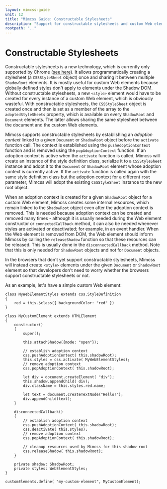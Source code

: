 ```yaml
---
layout: mimcss-guide
unit: 12
title: "Mimcss Guide: Constructable Stylesheets"
description: "Support for constructable stylesheets and custom Web elements."
rootpath: ".."
---
```


# Constructable Stylesheets

Constructable stylesheets is a new technology, which is currently only supported by Chrome ([see here](https://developers.google.com/web/updates/2019/02/constructable-stylesheets)). It allows programmatically creating a stylesheet (a `CSSStyleSheet` object) once and sharing it between multiple `ShadowRoot` elements. It is mostly useful for custom Web elements because globally defined styles don't apply to elements under the Shadow DOM. Without constructable stylesheets, a new `<style>` element would have to be created for every instance of a custom Web element, which is obviously wasteful. With constructable stylesheets, the `CSSStyleSheet` object is created once and then is set as a member of the array to the `adoptedStyleSheets` property, which is available on every `ShadowRoot` and `Document` elements. The latter allows sharing the same stylesheet between the document and the custom Web elements.

Mimcss supports constructable stylesheets by establishing an *adoption context* linked to a given `Document` or `ShadowRoot` object before the `activate` function call. The context is established using the `pushAdoptionContext` function and is removed using the `popAdoptionContext` function. If an adoption context is active when the `activate` function is called, Mimcss will create an instance of the style definition class, serialize it to a `CSSStyleSheet` instance and adopt it to the `Document` or `ShadowRoot` element whose adoption context is currently active. If the `activate` function is called again with the same style definition class but the adoption context for a different `root` parameter, Mimcss will adopt the existing `CSSStyleSheet` instance to the new root object.

When an adoption context is created for a given `ShadowRoot` object for a custom Web element, Mimcss creates some internal resources, which remain linked to the `ShadowRoot` object even after the adoption context is removed. This is needed because adoption context can be created and removed many times - although it is usually needed during the Web element constructor or `connectedCallback` method, it can also be needed whenever styles are activated or deactivated; for example, in an event handler. When the Web element is removed from DOM, the Web element should inform Mimcss by calling the `releaseShadow` function so that these resources can be released. This is usually done in the `disconnectedCallback` method. Note that this is only needed for `ShadowRoot` objects and not for `Document` objects.

In the browsers that don't yet support constructable stylesheets, Mimcss will instead create `<style>` elements under the given `Document` or `ShadowRoot` element so that developers don't need to worry whether the browsers support constructable stylesheets or not.

As an example, let's have a simple custom Web element:

```tsx
class MyWebElementStyles extends css.StyleDefinition
{
    red = this.$class({ backgroundColor: "red" })
}

class MyCustomElement extends HTMLElement
{
    constructor()
    {
        super();

        this.attachShadow({mode: "open"});

        // establish adoption context
        css.pushAdoptionContext( this.shadowRoot);
        this.styles = css.activate( MyWebElementStyles);
        // remove adoption context
        css.popAdoptionContext( this.shadowRoot);

        let div = document.createElement( "div");
        this.shadow.appendChild( div);
        div.className = this.styles.red.name;

        let text = document.createTextNode("Hello!");
        div.appendChild(text);
    }

    disconnectedCallback()
    {
        // establish adoption context
        css.pushAdoptionContext( this.shadowRoot);
        css.deactivate( this.styles);
        // remove adoption context
        css.popAdoptionContext( this.shadowRoot);

        // cleanup resources used by Mimcss for this shadow root
        css.releaseShadow( this.shadowRoot);
    }

    private shadow: ShadowRoot;
    private styles: WebElementStyles;
}

customElements.define( "my-custom-element", MyCustomElement);
```


